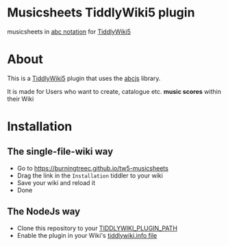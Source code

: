 # Musicsheets TiddlyWiki5 plugin
musicsheets in [abc notation](https://abcnotation.com/wiki/abc:standard:v2.1) for [TiddlyWiki5](https://tiddlywiki.com)

# About
This is a [TiddlyWiki5](https://tiddlywiki.com) plugin that uses the [abcjs](https://github.com/paulrosen/abcjs) library.

It is made for Users who want to create, catalogue etc. **music scores** within their Wiki

# Installation
## The single-file-wiki way
- Go to https://burningtreec.github.io/tw5-musicsheets
- Drag the link in the `Installation` tiddler to your wiki
- Save your wiki and reload it
- Done
## The NodeJs way
- Clone this repository to your [TIDDLYWIKI_PLUGIN_PATH](https://tiddlywiki.com/#Environment%20Variables%20on%20Node.js)
- Enable the plugin in your Wiki's [tiddlywiki.info file](https://tiddlywiki.com/#tiddlywiki.info%20Files)